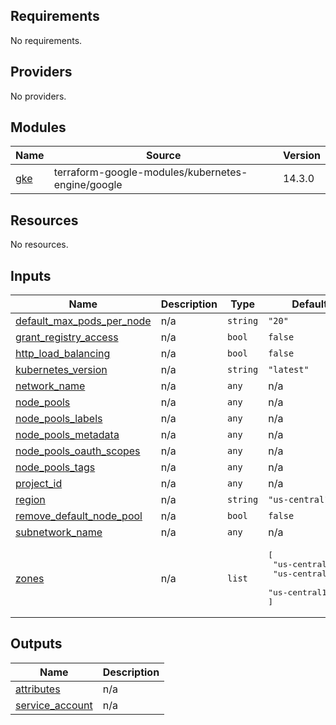 ## Requirements

No requirements.

## Providers

No providers.

## Modules

| Name | Source | Version |
|------|--------|---------|
| <a name="module_gke"></a> [gke](#module\_gke) | terraform-google-modules/kubernetes-engine/google | 14.3.0 |

## Resources

No resources.

## Inputs

| Name | Description | Type | Default | Required |
|------|-------------|------|---------|:--------:|
| <a name="input_default_max_pods_per_node"></a> [default\_max\_pods\_per\_node](#input\_default\_max\_pods\_per\_node) | n/a | `string` | `"20"` | no |
| <a name="input_grant_registry_access"></a> [grant\_registry\_access](#input\_grant\_registry\_access) | n/a | `bool` | `false` | no |
| <a name="input_http_load_balancing"></a> [http\_load\_balancing](#input\_http\_load\_balancing) | n/a | `bool` | `false` | no |
| <a name="input_kubernetes_version"></a> [kubernetes\_version](#input\_kubernetes\_version) | n/a | `string` | `"latest"` | no |
| <a name="input_network_name"></a> [network\_name](#input\_network\_name) | n/a | `any` | n/a | yes |
| <a name="input_node_pools"></a> [node\_pools](#input\_node\_pools) | n/a | `any` | n/a | yes |
| <a name="input_node_pools_labels"></a> [node\_pools\_labels](#input\_node\_pools\_labels) | n/a | `any` | n/a | yes |
| <a name="input_node_pools_metadata"></a> [node\_pools\_metadata](#input\_node\_pools\_metadata) | n/a | `any` | n/a | yes |
| <a name="input_node_pools_oauth_scopes"></a> [node\_pools\_oauth\_scopes](#input\_node\_pools\_oauth\_scopes) | n/a | `any` | n/a | yes |
| <a name="input_node_pools_tags"></a> [node\_pools\_tags](#input\_node\_pools\_tags) | n/a | `any` | n/a | yes |
| <a name="input_project_id"></a> [project\_id](#input\_project\_id) | n/a | `any` | n/a | yes |
| <a name="input_region"></a> [region](#input\_region) | n/a | `string` | `"us-central1"` | no |
| <a name="input_remove_default_node_pool"></a> [remove\_default\_node\_pool](#input\_remove\_default\_node\_pool) | n/a | `bool` | `false` | no |
| <a name="input_subnetwork_name"></a> [subnetwork\_name](#input\_subnetwork\_name) | n/a | `any` | n/a | yes |
| <a name="input_zones"></a> [zones](#input\_zones) | n/a | `list` | <pre>[<br>  "us-central1-a",<br>  "us-central1-b",<br>  "us-central1-c"<br>]</pre> | no |

## Outputs

| Name | Description |
|------|-------------|
| <a name="output_attributes"></a> [attributes](#output\_attributes) | n/a |
| <a name="output_service_account"></a> [service\_account](#output\_service\_account) | n/a |
